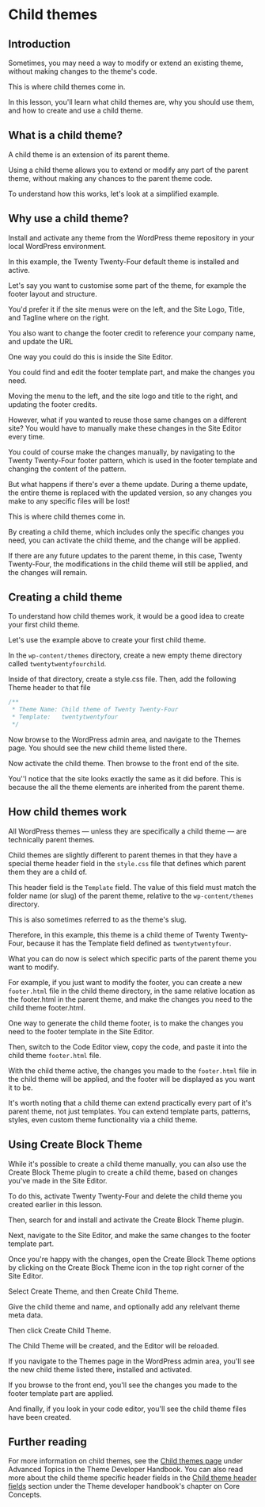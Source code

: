 # Child themes

## Introduction

Sometimes, you may need a way to modify or extend an existing theme, without making changes to the theme's code. 

This is where child themes come in. 

In this lesson, you'll learn what child themes are, why you should use them, and how to create and use a child theme.

## What is a child theme?

A child theme is an extension of its parent theme. 

Using a child theme allows you to extend or modify any part of the parent theme, without making any chances to the parent theme code.

To understand how this works, let's look at a simplified example. 

## Why use a child theme?

Install and activate any theme from the WordPress theme repository in your local WordPress environment. 

In this example, the Twenty Twenty-Four default theme is installed and active. 

Let's say you want to customise some part of the theme, for example the footer layout and structure.

You'd prefer it if the site menus were on the left, and the Site Logo, Title, and Tagline where on the right. 

You also want to change the footer credit to reference your company name, and update the URL

One way you could do this is inside the Site Editor. 

You could find and edit the footer template part, and make the changes you need.

Moving the menu to the left, and the site logo and title to the right, and updating the footer credits.

However, what if you wanted to reuse those same changes on a different site? You would have to manually make these changes in the Site Editor every time.

You could of course make the changes manually, by navigating to the Twenty Twenty-Four footer pattern, which is used in the footer template and changing the content of the pattern. 

But what happens if there's ever a theme update. During a theme update, the entire theme is replaced with the updated version, so any changes you make to any specific files will be lost!

This is where child themes come in.

By creating a child theme, which includes only the specific changes you need, you can activate the child theme, and the change will be applied.

If there are any future updates to the parent theme, in this case, Twenty Twenty-Four, the modifications in the child theme will still be applied, and the changes will remain. 

## Creating a child theme

To understand how child themes work, it would be a good idea to create your first child theme. 

Let's use the example above to create your first child theme.

In the `wp-content/themes` directory, create a new empty theme directory called `twentytwentyfourchild`.

Inside of that directory, create a style.css file. Then, add the following Theme header to that file

```php
/**
 * Theme Name: Child theme of Twenty Twenty-Four
 * Template:   twentytwentyfour
 */
```

Now browse to the WordPress admin area, and navigate to the Themes page. You should see the new child theme listed there.

Now activate the child theme. Then browse to the front end of the site.

You''l notice that the site looks exactly the same as it did before. This is because the all the theme elements are inherited from the parent theme.

## How child themes work

All WordPress themes — unless they are specifically a child theme — are technically parent themes.

Child themes are slightly different to parent themes in that they have a special theme header field in the `style.css` file that defines which parent them they are a child of.

This header field is the `Template` field. The value of this field must match the folder name (or slug) of the parent theme, relative to the `wp-content/themes` directory.

This is also sometimes referred to as the theme's slug. 

Therefore, in this example, this theme is a child theme of Twenty Twenty-Four, because it has the Template field defined as `twentytwentyfour`.

What you can do now is select which specific parts of the parent theme you want to modify. 

For example, if you just want to modify the footer, you can create a new `footer.html` file in the child theme directory, in the same relative location as the footer.html in the parent theme, and make the changes you need to the child theme footer.html.

One way to generate the child theme footer, is to make the changes you need to the footer template in the Site Editor. 

Then, switch to the Code Editor view, copy the code, and paste it into the child theme `footer.html` file.

With the child theme active, the changes you made to the `footer.html` file in the child theme will be applied, and the footer will be displayed as you want it to be.

It's worth noting that a child theme can extend practically every part of it's parent theme, not just templates. You can extend template parts, patterns, styles, even custom theme functionality via a child theme.

## Using Create Block Theme

While it's possible to create a child theme manually, you can also use the Create Block Theme plugin to create a child theme, based on changes you've made in the Site Editor.

To do this, activate Twenty Twenty-Four and delete the child theme you created earlier in this lesson.

Then, search for and install and activate the Create Block Theme plugin. 

Next, navigate to the Site Editor, and make the same changes to the footer template part.

Once you're happy with the changes, open the Create Block Theme options by clicking on the Create Block Theme icon in the top right corner of the Site Editor.

Select Create Theme, and then Create Child Theme.

Give the child theme and name, and optionally add any relelvant theme meta data.

Then click Create Child Theme.

The Child Theme will be created, and the Editor will be reloaded.

If you navigate to the Themes page in the WordPress admin area, you'll see the new child theme listed there, installed and activated.

If you browse to the front end, you'll see the changes you made to the footer template part are applied.

And finally, if you look in your code editor, you'll see the child theme files have been created.

## Further reading

For more information on child themes, see the [Child themes page](https://developer.wordpress.org/themes/advanced-topics/child-themes/) under Advanced Topics in the Theme Developer Handbook. You can also read more about the child theme specific header fields in the [Child theme header fields](https://developer.wordpress.org/themes/core-concepts/main-stylesheet/#child-theme-header-fields) section under the Theme developer handbook's chapter on Core Concepts.